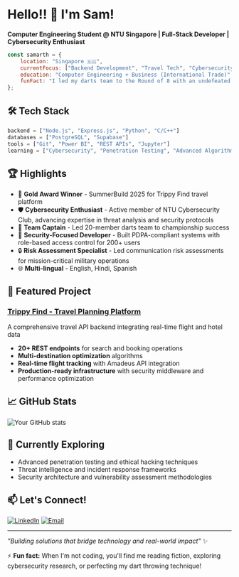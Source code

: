 # Hello!! 👋 I'm Sam!

**Computer Engineering Student @ NTU Singapore | Full-Stack Developer | Cybersecurity Enthusiast**

```javascript
const samarth = {
    location: "Singapore 🇸🇬",
    currentFocus: ["Backend Development", "Travel Tech", "Cybersecurity"],
    education: "Computer Engineering + Business (International Trade)",
    funFact: "I led my darts team to the Round of 8 with an undefeated record! 🎯"
};
```

## 🛠️ Tech Stack

```python
backend = ["Node.js", "Express.js", "Python", "C/C++"]
databases = ["PostgreSQL", "Supabase"] 
tools = ["Git", "Power BI", "REST APIs", "Jupyter"]
learning = ["Cybersecurity", "Penetration Testing", "Advanced Algorithms"]
```

## 🏆 Highlights

- 🥇 **Gold Award Winner** - SummerBuild 2025 for Trippy Find travel platform
- 🛡️ **Cybersecurity Enthusiast** - Active member of NTU Cybersecurity Club, advancing expertise in threat analysis and security protocols
- 🎯 **Team Captain** - Led 20-member darts team to championship success
- 💼 **Security-Focused Developer** - Built PDPA-compliant systems with role-based access control for 200+ users
- 🔒 **Risk Assessment Specialist** - Led communication risk assessments for mission-critical military operations
- 🌐 **Multi-lingual** - English, Hindi, Spanish

## 🎯 Featured Project

### [Trippy Find - Travel Planning Platform](link-to-repo)
A comprehensive travel API backend integrating real-time flight and hotel data
- **20+ REST endpoints** for search and booking operations
- **Multi-destination optimization** algorithms
- **Real-time flight tracking** with Amadeus API integration
- **Production-ready infrastructure** with security middleware and performance optimization

## 📈 GitHub Stats

![Your GitHub stats](https://github-readme-stats.vercel.app/api?username=darthrevan030&show_icons=true&theme=dark)

## 🌱 Currently Exploring

- Advanced penetration testing and ethical hacking techniques
- Threat intelligence and incident response frameworks
- Security architecture and vulnerability assessment methodologies

## 📫 Let's Connect!

[![LinkedIn](https://img.shields.io/badge/LinkedIn-0077B5?style=for-the-badge&logo=linkedin&logoColor=white)](https://www.linkedin.com/in/samarth-bhatia-03-/)
[![Email](https://img.shields.io/badge/Email-D14836?style=for-the-badge&logo=gmail&logoColor=white)](mailto:samarth009@e.ntu.edu.sg)

---

*"Building solutions that bridge technology and real-world impact"* ✨

⚡ **Fun fact:** When I'm not coding, you'll find me reading fiction, exploring cybersecurity research, or perfecting my dart throwing technique!
